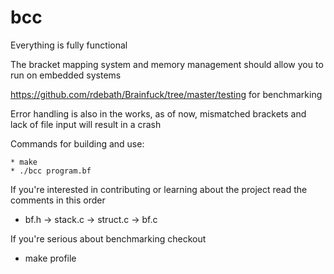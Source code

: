 # bcc

Everything is fully functional 

The bracket mapping system and memory management should allow you to run on
embedded systems

https://github.com/rdebath/Brainfuck/tree/master/testing for benchmarking 

Error handling is also in the works, as of now, 
mismatched brackets and lack of file input will result
in a crash

Commands for building and use:
    
    * make
    * ./bcc program.bf

If you're interested in contributing or learning about
the project read the comments in this order

    
   * bf.h -> stack.c -> struct.c -> bf.c
   

If you're serious about benchmarking checkout 

   * make profile
    
